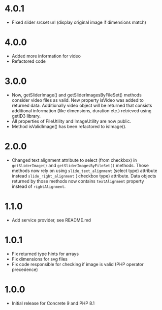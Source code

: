 # 4.0.1
- Fixed slider srcset url (display original image if dimensions match)

# 4.0.0

- Added more information for video
- Refactored code

# 3.0.0

- Now, getSliderImage() and getSliderImagesByFileSet() methods consider video files as valid. New property isVideo was
  added to returned data. Additionally video object will be returned that consists additional information (like
  dimensions, duration etc.) retrieved using getID3 library.
- All properties of FileUtility and ImageUtility are now public.
- Method isValidImage() has been refactored to isImage().

# 2.0.0

- Changed text alignment attribute to select (from checkbox) in `getSliderImage()` and `getSliderImagesByFileSet()`
  methods.
  Those methods now rely on using `slide_text_alignment` (select type) attribute instead `slide_right_alignment` (
  checkbox type) attribute.
  Data objects returned by those methods now contains `textAlignment` property instead of `rightAlignment`.

# 1.1.0

- Add service provider, see README.md

# 1.0.1

- Fix returned type hints for arrays
- Fix dimensions for svg files
- Fix code responsible for checking if image is valid (PHP operator precedence)

# 1.0.0

- Initial release for Concrete 9 and PHP 8.1

